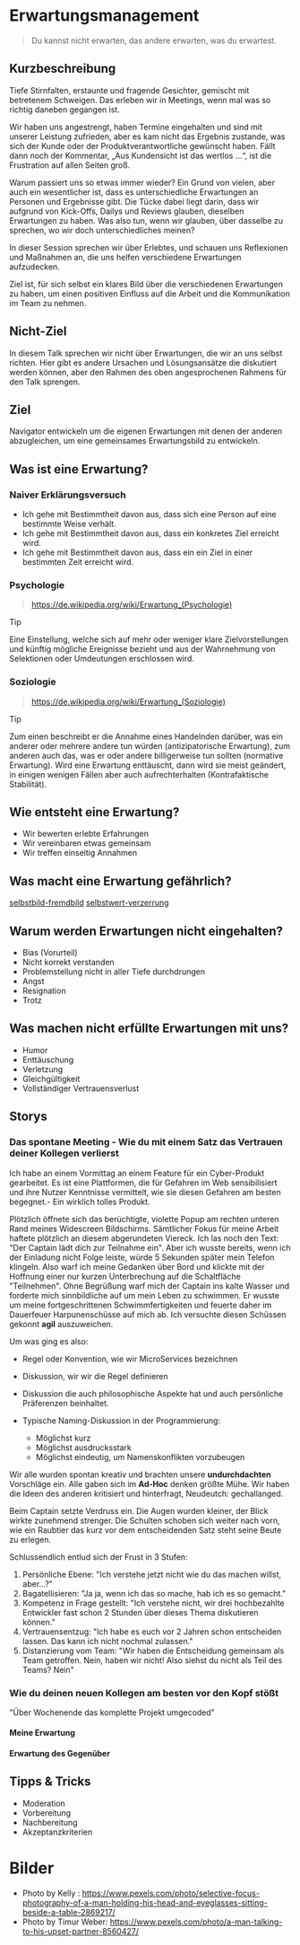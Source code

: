 # Erwartungsmanagement

> Du kannst nicht erwarten, das andere erwarten, was du erwartest.

## Kurzbeschreibung

Tiefe Stirnfalten, erstaunte und fragende Gesichter, gemischt mit betretenem Schweigen.
Das erleben wir in Meetings, wenn mal was so richtig daneben gegangen ist.

Wir haben uns angestrengt, haben Termine eingehalten und sind mit unserer Leistung zufrieden, aber es kam nicht das Ergebnis zustande, was sich der Kunde oder der Produktverantwortliche gewünscht haben.
Fällt dann noch der Kommentar, „Aus Kundensicht ist das wertlos …“, ist die Frustration auf allen Seiten groß.

Warum passiert uns so etwas immer wieder?
Ein Grund von vielen, aber auch ein wesentlicher ist, dass es unterschiedliche Erwartungen an Personen und Ergebnisse gibt.
Die Tücke dabei liegt darin, dass wir aufgrund von Kick-Offs, Dailys und Reviews glauben, dieselben Erwartungen zu haben.
Was also tun, wenn wir glauben, über dasselbe zu sprechen, wo wir doch unterschiedliches meinen?

In dieser Session sprechen wir über Erlebtes, und schauen uns Reflexionen und Maßnahmen an, die uns helfen verschiedene Erwartungen aufzudecken.

Ziel ist, für sich selbst ein klares Bild über die verschiedenen Erwartungen zu haben, um einen positiven Einfluss auf die Arbeit und die Kommunikation im Team zu nehmen.

## Nicht-Ziel

In diesem Talk sprechen wir nicht über Erwartungen, die wir an uns selbst richten.
Hier gibt es andere Ursachen und Lösungsansätze die diskutiert werden können, aber den
Rahmen des oben angesprochenen Rahmens für den Talk sprengen.

## Ziel

Navigator entwickeln um die eigenen Erwartungen mit denen der anderen abzugleichen, um eine gemeinsames Erwartungsbild zu entwickeln.

## Was ist eine Erwartung?

### Naiver Erklärungsversuch

- Ich gehe mit Bestimmtheit davon aus, dass sich eine Person auf eine bestimmte Weise verhält.
- Ich gehe mit Bestimmtheit davon aus, dass ein konkretes Ziel erreicht wird.
- Ich gehe mit Bestimmtheit davon aus, dass ein ein Ziel in einer bestimmten Zeit erreicht wird.

### Psychologie

> https://de.wikipedia.org/wiki/Erwartung_(Psychologie)

> [!TIP]
> Eine Einstellung, welche sich auf mehr oder weniger klare Zielvorstellungen und künftig mögliche Ereignisse bezieht und aus der Wahrnehmung von Selektionen oder Umdeutungen erschlossen wird.

### Soziologie

> https://de.wikipedia.org/wiki/Erwartung_(Soziologie)

> [!TIP]
> Zum einen beschreibt er die Annahme eines Handelnden darüber, was ein anderer oder mehrere andere tun würden (antizipatorische Erwartung), zum anderen auch das, was er oder andere billigerweise tun sollten (normative Erwartung).
> Wird eine Erwartung enttäuscht, dann wird sie meist geändert, in einigen wenigen Fällen aber auch aufrechterhalten (Kontrafaktische Stabilität).

## Wie entsteht eine Erwartung?

- Wir bewerten erlebte Erfahrungen
- Wir vereinbaren etwas gemeinsam
- Wir treffen einseitig Annahmen

## Was macht eine Erwartung gefährlich?

[selbstbild-fremdbild]
[selbstwert-verzerrung]

## Warum werden Erwartungen nicht eingehalten?

- Bias (Vorurteil)
- Nicht korrekt verstanden
- Problemstellung nicht in aller Tiefe durchdrungen
- Angst
- Resignation
- Trotz

## Was machen nicht erfüllte Erwartungen mit uns?

- Humor
- Enttäuschung
- Verletzung
- Gleichgültigkeit
- Vollständiger Vertrauensverlust

## Storys

### Das spontane Meeting - Wie du mit einem Satz das Vertrauen deiner Kollegen verlierst

Ich habe an einem Vormittag an einem Feature für ein Cyber-Produkt gearbeitet.
Es ist eine Plattformen, die für Gefahren im Web sensibilisiert und ihre Nutzer Kenntnisse
vermittelt, wie sie diesen Gefahren am besten begegnet.- Ein wirklich tolles Produkt.

Plötzlich öffnete sich das berüchtigte, violette Popup am rechten unteren Rand meines Widescreen
Bildschirms.
Sämtlicher Fokus für meine Arbeit haftete plötzlich an diesem abgerundeten Viereck.
Ich las noch den Text: "Der Captain lädt dich zur Teilnahme ein".
Aber ich wusste bereits, wenn ich der Einladung nicht Folge leiste, würde 5 Sekunden später mein
Telefon klingeln.
Also warf ich meine Gedanken über Bord und klickte mit der Hoffnung einer nur kurzen Unterbrechung
auf die Schaltfläche "Teilnehmen".
Ohne Begrüßung warf mich der Captain ins kalte Wasser und forderte mich sinnbildliche auf um mein
Leben zu schwimmen.
Er wusste um meine fortgeschrittenen Schwimmfertigkeiten und feuerte daher im Dauerfeuer Harpunenschüsse auf mich ab.
Ich versuchte diesen Schüssen gekonnt **agil** auszuweichen.

Um was ging es also:

- Regel oder Konvention, wie wir MicroServices bezeichnen
- Diskussion, wir wir die Regel definieren
- Diskussion die auch philosophische Aspekte hat und auch persönliche Präferenzen beinhaltet.
- Typische Naming-Diskussion in der Programmierung:

  - Möglichst kurz
  - Möglichst ausdrucksstark
  - Möglichst eindeutig, um Namenskonflikten vorzubeugen

Wir alle wurden spontan kreativ und brachten unsere **undurchdachten** Vorschläge ein.
Alle gaben sich im **Ad-Hoc** denken größte Mühe.
Wir haben die Ideen des anderen kritisiert und hinterfragt, Neudeutch: gechallanged.

Beim Captain setzte Verdruss ein. Die Augen wurden kleiner, der Blick wirkte zunehmend strenger.
Die Schulten schoben sich weiter nach vorn, wie ein Raubtier das kurz vor dem entscheidenden Satz steht seine Beute zu erlegen.

Schlussendlich entlud sich der Frust in 3 Stufen:

1. Persönliche Ebene: "Ich verstehe jetzt nicht wie du das machen willst, aber...?"
1. Bagatellisieren: "Ja ja, wenn ich das so mache, hab ich es so gemacht."
1. Kompetenz in Frage gestellt: "Ich verstehe nicht, wir drei hochbezahlte Entwickler fast schon 2 Stunden über dieses Thema diskutieren können."
1. Vertrauensentzug: "Ich habe es euch vor 2 Jahren schon entscheiden lassen. Das kann ich nicht nochmal zulassen."
1. Distanzierung vom Team: "Wir haben die Entscheidung gemeinsam als Team getroffen. Nein, haben wir nicht! Also siehst du nicht als Teil des Teams? Nein"

### Wie du deinen neuen Kollegen am besten vor den Kopf stößt

"Über Wochenende das komplette Projekt umgecoded"

#### Meine Erwartung

#### Erwartung des Gegenüber

## Tipps & Tricks

- Moderation
- Vorbereitung
- Nachbereitung
- Akzeptanzkriterien

[selbstbild-fremdbild]: [https://www.psychologie-coaching.com/wissen-psychologie/selbstbild-fremdbild-feedback/]
[selbstwert-verzerrung]: [https://www.psychologie-coaching.com/wissen/selbstwertdienliche-verzerrung/]

# Bilder

- Photo by Kelly : https://www.pexels.com/photo/selective-focus-photography-of-a-man-holding-his-head-and-eyeglasses-sitting-beside-a-table-2869217/
- Photo by Timur Weber: https://www.pexels.com/photo/a-man-talking-to-his-upset-partner-8560427/
